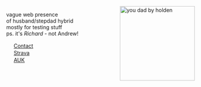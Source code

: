 <img align="right" width="200" alt="you dad by holden" src="https://ribena75.github.io/richard.andrew/assets/img/youdad2.png">

vague web presence  
of husband/stepdad hybrid  
mostly for testing stuff  
ps. it's *Richard* - not Andrew!

<img src="https://www.linkedin.com/favicon.ico" width="16px"> [Contact](https://www.linkedin.com/in/richardandrew75/)  
<img src="https://www.strava.com/favicon.ico" width="16px"> [Strava](https://www.strava.com/athletes/43333745)  
<img src="https://audax.uk/favicon.ico" width="16px"> [AUK](https://audax.uk/results?memId=26444)